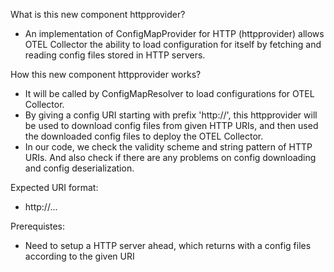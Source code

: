 What is this new component httpprovider?
- An implementation of ConfigMapProvider for HTTP (httpprovider) allows OTEL Collector the ability to load configuration for itself by fetching and reading config files stored in HTTP servers.

How this new component httpprovider works?
- It will be called by ConfigMapResolver to load configurations for OTEL Collector.
- By giving a config URI starting with prefix 'http://', this httpprovider will be used to download config files from given HTTP URIs, and then used the downloaded config files to deploy the OTEL Collector.
- In our code, we check the validity scheme and string pattern of HTTP URIs. And also check if there are any problems on config downloading and config deserialization.

Expected URI format:
- http://...

Prerequistes:
- Need to setup a HTTP server ahead, which returns with a config files according to the given URI